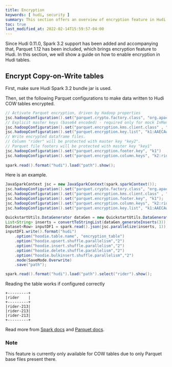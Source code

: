 ```yaml
---
title: Encryption
keywords: [ hudi, security ]
summary: This section offers an overview of encryption feature in Hudi
toc: true
last_modified_at: 2022-02-14T15:59:57-04:00
---
```


Since Hudi 0.11.0, Spark 3.2 support has been added and accompanying that, Parquet 1.12 has been included, which brings encryption feature to Hudi. In this section, we will show a guide on how to enable encryption in Hudi tables.

## Encrypt Copy-on-Write tables

First, make sure Hudi Spark 3.2 bundle jar is used.

Then, set the following Parquet configurations to make data written to Hudi COW tables encrypted.

```java
// Activate Parquet encryption, driven by Hadoop properties
jsc.hadoopConfiguration().set("parquet.crypto.factory.class", "org.apache.parquet.crypto.keytools.PropertiesDrivenCryptoFactory")
// Explicit master keys (base64 encoded) - required only for mock InMemoryKMS
jsc.hadoopConfiguration().set("parquet.encryption.kms.client.class" , "org.apache.parquet.crypto.keytools.mocks.InMemoryKMS")
jsc.hadoopConfiguration().set("parquet.encryption.key.list", "k1:AAECAwQFBgcICQoLDA0ODw==, k2:AAECAAECAAECAAECAAECAA==")
// Write encrypted dataframe files. 
// Column "rider" will be protected with master key "key2".
// Parquet file footers will be protected with master key "key1"
jsc.hadoopConfiguration().set("parquet.encryption.footer.key", "k1")
jsc.hadoopConfiguration().set("parquet.encryption.column.keys", "k2:rider")
    
spark.read().format("hudi").load("path").show();
```

Here is an example.

```java
JavaSparkContext jsc = new JavaSparkContext(spark.sparkContext());
jsc.hadoopConfiguration().set("parquet.crypto.factory.class", "org.apache.parquet.crypto.keytools.PropertiesDrivenCryptoFactory");
jsc.hadoopConfiguration().set("parquet.encryption.kms.client.class" , "org.apache.parquet.crypto.keytools.mocks.InMemoryKMS");
jsc.hadoopConfiguration().set("parquet.encryption.footer.key", "k1");
jsc.hadoopConfiguration().set("parquet.encryption.column.keys", "k2:rider");
jsc.hadoopConfiguration().set("parquet.encryption.key.list", "k1:AAECAwQFBgcICQoLDA0ODw==, k2:AAECAAECAAECAAECAAECAA==");

QuickstartUtils.DataGenerator dataGen = new QuickstartUtils.DataGenerator();
List<String> inserts = convertToStringList(dataGen.generateInserts(3));
Dataset<Row> inputDF1 = spark.read().json(jsc.parallelize(inserts, 1));
inputDF1.write().format("hudi")
	.option("hoodie.table.name", "encryption_table")
    .option("hoodie.upsert.shuffle.parallelism","2")
    .option("hoodie.insert.shuffle.parallelism","2")
    .option("hoodie.delete.shuffle.parallelism","2")
    .option("hoodie.bulkinsert.shuffle.parallelism","2")
    .mode(SaveMode.Overwrite)
    .save("path");

spark.read().format("hudi").load("path").select("rider").show();
```

Reading the table works if configured correctly

```
+---------+
|rider    |
+---------+
|rider-213|
|rider-213|
|rider-213|
+---------+
```

Read more from [Spark docs](https://spark.apache.org/docs/latest/sql-data-sources-parquet.html#columnar-encryption) and [Parquet docs](https://github.com/apache/parquet-format/blob/master/Encryption.md).

### Note

This feature is currently only available for COW tables due to only Parquet base files present there.